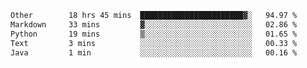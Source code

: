 <!--START_SECTION:waka-->

```txt
Other        18 hrs 45 mins  ███████████████████████▓░   94.97 %
Markdown     33 mins         ▓░░░░░░░░░░░░░░░░░░░░░░░░   02.86 %
Python       19 mins         ▒░░░░░░░░░░░░░░░░░░░░░░░░   01.65 %
Text         3 mins          ░░░░░░░░░░░░░░░░░░░░░░░░░   00.33 %
Java         1 min           ░░░░░░░░░░░░░░░░░░░░░░░░░   00.16 %
```

<!--END_SECTION:waka--> 
 
